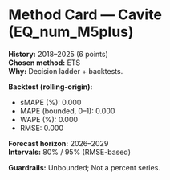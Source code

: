 # Method Card — Cavite (EQ_num_M5plus)

**History:** 2018–2025 (6 points)  
**Chosen method:** ETS  
**Why:** Decision ladder + backtests.

**Backtest (rolling-origin):**
- sMAPE (%): 0.000
- MAPE (bounded, 0–1): 0.000
- WAPE (%): 0.000
- RMSE: 0.000

**Forecast horizon:** 2026–2029  
**Intervals:** 80% / 95% (RMSE-based)

**Guardrails:** Unbounded; Not a percent series.

